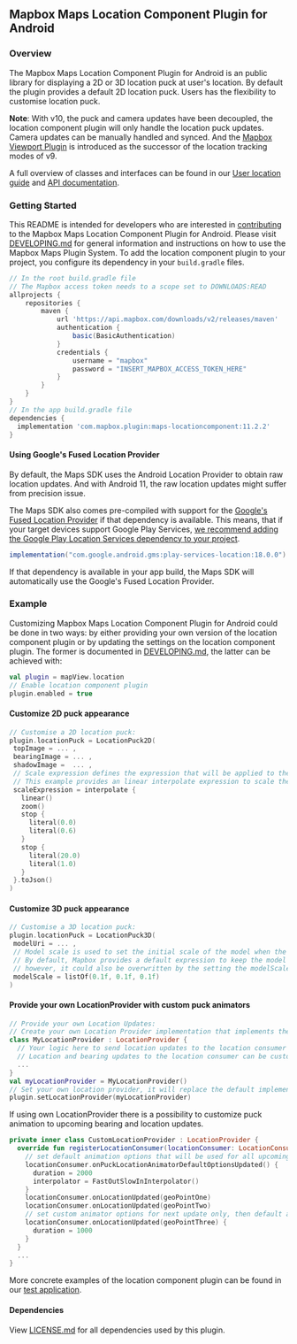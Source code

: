 ## Mapbox Maps Location Component Plugin for Android

### Overview

The Mapbox Maps Location Component Plugin for Android is an public library for displaying a 2D or 3D location puck at user's location. By default the plugin provides a default 2D location puck. Users has the flexibility to customise location puck.

**Note**:
With v10, the puck and camera updates have been decoupled, the location component plugin will only handle the location puck updates. Camera updates can be manually handled and synced. And the [Mapbox Viewport Plugin](https://github.com/mapbox/mapbox-maps-android/tree/main/plugin-viewport) is introduced as the successor of the location tracking modes of v9.

A full overview of classes and interfaces can be found in our [User location guide](https://docs.mapbox.com/android/maps/guides/user-location) and [API documentation](https://docs.mapbox.com/android/maps/api-reference/).

### Getting Started

This README is intended for developers who are interested in [contributing](https://github.com/mapbox/mapbox-maps-android/blob/master/CONTRIBUTING.md) to the Mapbox Maps Location Component Plugin for Android. Please visit [DEVELOPING.md](https://github.com/mapbox/mapbox-maps-android/blob/master/DEVELOPING.md) for general information and instructions on how to use the Mapbox Maps Plugin System. To add the location component plugin to your project, you configure its dependency in your `build.gradle` files.

```groovy
// In the root build.gradle file
// The Mapbox access token needs to a scope set to DOWNLOADS:READ
allprojects {
    repositories {
        maven {
            url 'https://api.mapbox.com/downloads/v2/releases/maven'
            authentication {
                basic(BasicAuthentication)
            }
            credentials {
                username = "mapbox"
                password = "INSERT_MAPBOX_ACCESS_TOKEN_HERE"
            }
        }
    }
}
// In the app build.gradle file
dependencies {
  implementation 'com.mapbox.plugin:maps-locationcomponent:11.2.2'
}
```

#### Using Google's Fused Location Provider

By default, the Maps SDK uses the Android Location Provider to obtain raw location updates. And with Android 11, the raw location updates might suffer from precision issue.

The Maps SDK also comes pre-compiled with support for the [Google's Fused Location Provider](https://developers.google.com/location-context/fused-location-provider) if that dependency is available. This means, that if your target devices support Google Play Services, [we recommend adding the Google Play Location Services dependency to your project](https://developers.google.com/android/guides/setup).
```groovy
implementation("com.google.android.gms:play-services-location:18.0.0")
```

If that dependency is available in your app build, the Maps SDK will automatically use the Google's Fused Location Provider.

### Example

Customizing Mapbox Maps Location Component Plugin for Android could be done in two ways: by either providing your own version of the location component plugin or by updating the settings on the location component plugin. The former is documented in [DEVELOPING.md](https://github.com/mapbox/mapbox-maps-android/blob/master/DEVELOPING.md), the latter can be achieved with:

```kotlin
val plugin = mapView.location
// Enable location component plugin
plugin.enabled = true
```

#### Customize 2D puck appearance

```kotlin
// Customise a 2D location puck:
plugin.locationPuck = LocationPuck2D(
 topImage = ... ,
 bearingImage = ... ,
 shadowImage =  ... ,
 // Scale expression defines the expression that will be applied to the image sizes.
 // This example provides an linear interpolate expression to scale the image size according to the zoom level.
 scaleExpression = interpolate {
   linear()
   zoom()
   stop {
     literal(0.0)
     literal(0.6)
   }
   stop {
     literal(20.0)
     literal(1.0)
   }
 }.toJson()
)
```

#### Customize 3D puck appearance

```kotlin
// Customise a 3D location puck:
plugin.locationPuck = LocationPuck3D(
 modelUri = ... ,
 // Model scale is used to set the initial scale of the model when the map is at maximum zoom level.
 // By default, Mapbox provides a default expression to keep the model size constant during zoom changes,
 // however, it could also be overwritten by the setting the modelScaleExpression property.
 modelScale = listOf(0.1f, 0.1f, 0.1f)
)
```

#### Provide your own LocationProvider with custom puck animators

```kotlin
// Provide your own Location Updates:
// Create your own Location Provider implementation that implements the LocationProvider interface.
class MyLocationProvider : LocationProvider {
  // Your logic here to send location updates to the location consumer asynchronously.
  // Location and bearing updates to the location consumer can be customised with flexible animation options.
  ...
}
val myLocationProvider = MyLocationProvider()
// Set your own location provider, it will replace the default implementation.
plugin.setLocationProvider(myLocationProvider)
```

If using own LocationProvider there is a possibility to customize puck animation to upcoming bearing and location updates.

```kotlin
private inner class CustomLocationProvider : LocationProvider {
  override fun registerLocationConsumer(locationConsumer: LocationConsumer) {
    // set default animation options that will be used for all upcoming location updates.
    locationConsumer.onPuckLocationAnimatorDefaultOptionsUpdated() {
      duration = 2000
      interpolator = FastOutSlowInInterpolator()
    }
    locationConsumer.onLocationUpdated(geoPointOne)
    locationConsumer.onLocationUpdated(geoPointTwo)
    // set custom animator options for next update only, then default animator options will apply
    locationConsumer.onLocationUpdated(geoPointThree) {
      duration = 1000
    }
  }
  ...
}
```

More concrete examples of the location component plugin can be found in our [test application](https://github.com/mapbox/mapbox-maps-android/tree/master/app/src/main/java/com/mapbox/maps/testapp).

#### Dependencies

View [LICENSE.md](LICENSE.md) for all dependencies used by this plugin.
